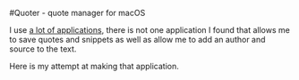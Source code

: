 #Quoter - quote manager for macOS

I use [a lot of applications](https://github.com/nikitavoloboev/my-mac-os),
there is not one application I found that allows me to save quotes and snippets
as well as allow me to add an author and source to the text. 

Here is my attempt at making that application. 
